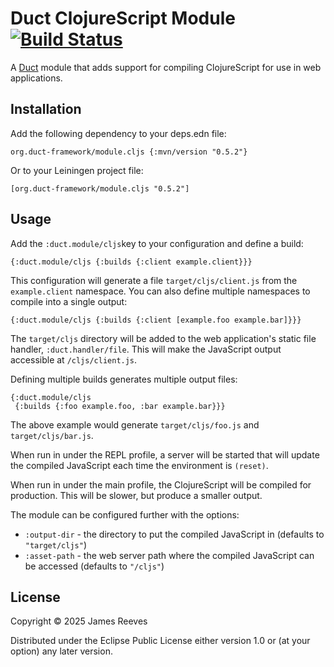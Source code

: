 # Duct ClojureScript Module [![Build Status](https://github.com/duct-framework/module.cljs/actions/workflows/test.yml/badge.svg)](https://github.com/duct-framework/module.cljs/actions/workflows/test.yml)

A [Duct][] module that adds support for compiling ClojureScript for
use in web applications.

[duct]: https://github.com/duct-framework/duct

## Installation

Add the following dependency to your deps.edn file:

    org.duct-framework/module.cljs {:mvn/version "0.5.2"}

Or to your Leiningen project file:

    [org.duct-framework/module.cljs "0.5.2"]

## Usage

Add the `:duct.module/cljs`key to your configuration and define a build:

```edn
{:duct.module/cljs {:builds {:client example.client}}}
```

This configuration will generate a file `target/cljs/client.js` from the
`example.client` namespace. You can also define multiple namespaces to
compile into a single output:

```edn
{:duct.module/cljs {:builds {:client [example.foo example.bar]}}}
```

The `target/cljs` directory will be added to the web application's static
file handler, `:duct.handler/file`. This will make the JavaScript output
accessible at `/cljs/client.js`.

Defining multiple builds generates multiple output files:

```edn
{:duct.module/cljs
 {:builds {:foo example.foo, :bar example.bar}}}
```

The above example would generate `target/cljs/foo.js` and
`target/cljs/bar.js`.

When run in under the REPL profile, a server will be started that will
update the compiled JavaScript each time the environment is `(reset)`.

When run in under the main profile, the ClojureScript will be compiled
for production. This will be slower, but produce a smaller output.

The module can be configured further with the options:

- `:output-dir` - the directory to put the compiled JavaScript in
  (defaults to `"target/cljs"`)
- `:asset-path` - the web server path where the compiled JavaScript can
  be accessed (defaults to `"/cljs"`)


## License

Copyright © 2025 James Reeves

Distributed under the Eclipse Public License either version 1.0 or (at
your option) any later version.

